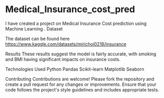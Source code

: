 # Medical_Insurance_cost_pred
I have created a project on Medical Insurance Cost prediction using Machine Learning .
Dataset

The dataset can be found here https://www.kaggle.com/datasets/mirichoi0218/insurance
 
Results
These results suggest the model is fairly accurate, with smoking and BMI having significant impacts on insurance costs.

 Technologies Used
Python
Pandas
Scikit-learn
Matplotlib
Seaborn

Contributing
Contributions are welcome! Please fork the repository and create a pull request for any changes or improvements. Ensure that your code follows the project's style guidelines and includes appropriate tests.
